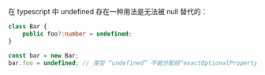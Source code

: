 在 typescript 中 undefined 存在一种用法是无法被 null 替代的：
```ts
class Bar {
    public foo?:number = undefined;
}

const bar = new Bar;
bar.foo = undefined; // 类型 “undefined” 不能分配给“exactOptionalPropertyTypes: true”的类型 “number”。请考虑将 “undefined” 添加到目标类型。。ts(2412)
```
